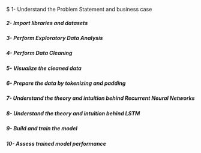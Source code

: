 $ 1- Understand the Problem Statement and business case 
##### 2- Import libraries and datasets
##### 3- Perform Exploratory Data Analysis
##### 4- Perform Data Cleaning
##### 5- Visualize the cleaned data
##### 6- Prepare the data by tokenizing and padding
##### 7- Understand the theory and intuition behind Recurrent Neural Networks
##### 8- Understand the theory and intuition behind LSTM
##### 9- Build and train the model
##### 10- Assess trained model performance

